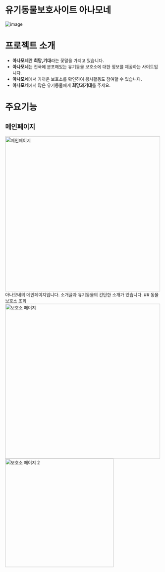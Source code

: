 # 유기동물보호사이트 아나모네
![image](src/main/resources/static/site/images/anemone-logo.png)

# 프로젝트 소개
- **아나모네**란 **희망,기대**라는 꽃말을 가지고 있습니다.
- **아나모네**는 전국에 분포해있는 유기동물 보호소에 대한 정보를 제공하는 사이트입니다.
- **아나모네**에서 가까운 보호소를 확인하여 봉사활동도 참여할 수 있습니다.
- **아나모네**에서 많은 유기동물에게 **희망과기대**를 주세요.

# 주요기능
## 메인페이지
<img width="500" alt="메인페이지" src="https://github.com/user-attachments/assets/7d9e6c58-c009-44c9-8438-3a8f1c745e0a">
아나모네의 메인페이지입니다. 소개글과 유기동물의 간단한 소개가 있습니다.
## 동물보호소 조회
<img width="500" alt="보호소 페이지" src="https://github.com/user-attachments/assets/13828a21-76ef-4ac0-bc29-e36e736b93d0"> <img width="350" alt="보호소 페이지 2" src="https://github.com/user-attachments/assets/5d7a3003-d1b9-478d-a1cd-2677c30ef195">



